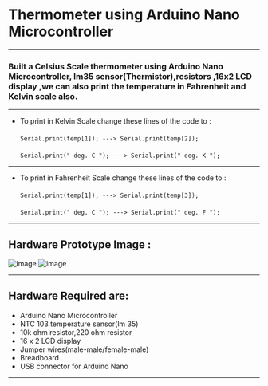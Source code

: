 # Thermometer using Arduino Nano Microcontroller
---
### Built a Celsius Scale thermometer using Arduino Nano Microcontroller, lm35 sensor(Thermistor),resistors ,16x2 LCD display ,we can also print the temperature in Fahrenheit and Kelvin scale also.
---
* To print in Kelvin Scale change these lines of the code to :
<br></br>
`` Serial.print(temp[1]); ---> Serial.print(temp[2]); ``
<br></br>
`` Serial.print(" deg. C "); ---> Serial.print(" deg. K "); ``

---

* To print in Fahrenheit Scale change these lines of the code to :
<br></br>
`` Serial.print(temp[1]); ---> Serial.print(temp[3]); ``
<br></br>
`` Serial.print(" deg. C "); ---> Serial.print(" deg. F "); ``

---

## Hardware Prototype Image :

![image](https://github.com/manas1331/Thermometer_using_Arduino_nano/assets/122677792/07ec104d-ddab-43ec-b3da-fad97a2ced3f)
![image](https://github.com/manas1331/Thermometer_using_Arduino_nano/assets/122677792/a3e1990e-0097-41aa-9b3e-f86502dc871b)

---

## Hardware Required are:

* Arduino Nano Microcontroller
* NTC 103 temperature sensor(lm 35)
* 10k ohm resistor,220 ohm resistor
* 16 x 2 LCD display
* Jumper wires(male-male/female-male)
* Breadboard
* USB connector for Arduino Nano

---
